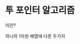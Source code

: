 # 투 포인터 알고리즘

이란?

하나의 1차원 배열에 다른 두가지 
<!--stackedit_data:
eyJoaXN0b3J5IjpbNzI2MTc5MDAxLDE3MTE2MDU3MTFdfQ==
-->